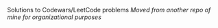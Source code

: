 Solutions to Codewars/LeetCode problems 
*Moved from another repo of mine for organizational purposes*
